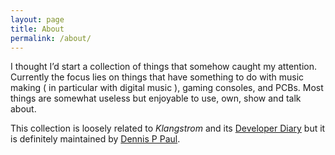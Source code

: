 ```yaml
---
layout: page
title: About
permalink: /about/
---
```


I thought I’d start a collection of things that somehow caught my attention. Currently the focus lies on things that have something to do with music making ( in particular with digital music ), gaming consoles, and PCBs. Most things are somewhat useless but enjoyable to use, own, show and talk about.

This collection is loosely related to *Klangstrom* and its [Developer Diary](https://klangstrom.dennisppaul.de) but it is definitely maintained by [Dennis P Paul](https://dennisppaul.de).
